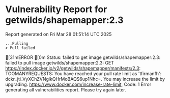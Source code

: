 # Vulnerability Report for getwilds/shapemapper:2.3

Report generated on Fri Mar 28 01:51:14 UTC 2025

    ...Pulling
    ✗ Pull failed
[31mERROR  [0m Status: failed to get image getwilds/shapemapper:2.3: failed to pull image getwilds/shapemapper:2.3: GET https://index.docker.io/v2/getwilds/shapemapper/manifests/2.3: TOOMANYREQUESTS: You have reached your pull rate limit as 'tfirmanfh': dckr_jti_VyXChZVNglkQHrMoBAQS6up1Nhc=. You may increase the limit by upgrading. https://www.docker.com/increase-rate-limit, Code: 1 
Error generating all vulnerabilities report. Please try again later.
